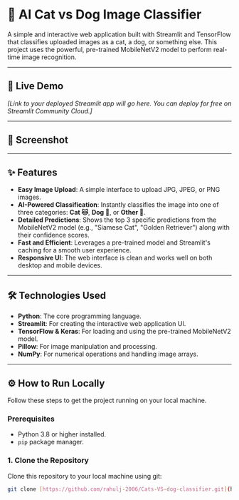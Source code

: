 # 🐾 AI Cat vs Dog Image Classifier

A simple and interactive web application built with Streamlit and TensorFlow that classifies uploaded images as a cat, a dog, or something else. This project uses the powerful, pre-trained MobileNetV2 model to perform real-time image recognition.

---

## 🚀 Live Demo

*[Link to your deployed Streamlit app will go here. You can deploy for free on Streamlit Community Cloud.]*

---

## 📸 Screenshot



---

## ✨ Features

* **Easy Image Upload**: A simple interface to upload JPG, JPEG, or PNG images.
* **AI-Powered Classification**: Instantly classifies the image into one of three categories: **Cat 🐱**, **Dog 🐶**, or **Other 🐾**.
* **Detailed Predictions**: Shows the top 3 specific predictions from the MobileNetV2 model (e.g., "Siamese Cat", "Golden Retriever") along with their confidence scores.
* **Fast and Efficient**: Leverages a pre-trained model and Streamlit's caching for a smooth user experience.
* **Responsive UI**: The web interface is clean and works well on both desktop and mobile devices.

---

## 🛠️ Technologies Used

* **Python**: The core programming language.
* **Streamlit**: For creating the interactive web application UI.
* **TensorFlow & Keras**: For loading and using the pre-trained MobileNetV2 model.
* **Pillow**: For image manipulation and processing.
* **NumPy**: For numerical operations and handling image arrays.

---

## ⚙️ How to Run Locally

Follow these steps to get the project running on your local machine.

### Prerequisites

* Python 3.8 or higher installed.
* `pip` package manager.

### 1. Clone the Repository

Clone this repository to your local machine using git:

```bash
git clone [https://github.com/rahulj-2006/Cats-VS-dog-classifier.git](https://github.com/rahulj-2006/Cats-VS-dog-classifier.git)
